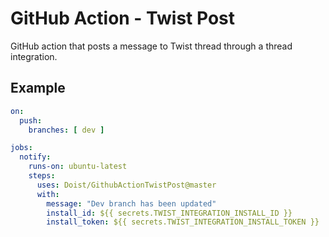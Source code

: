 # GitHub Action - Twist Post
GitHub action that posts a message to Twist thread through a thread integration.

## Example

```yml
on:
  push:
    branches: [ dev ]

jobs:
  notify:
    runs-on: ubuntu-latest
    steps:
      uses: Doist/GithubActionTwistPost@master
      with:
        message: "Dev branch has been updated"
        install_id: ${{ secrets.TWIST_INTEGRATION_INSTALL_ID }}
        install_token: ${{ secrets.TWIST_INTEGRATION_INSTALL_TOKEN }}
```
